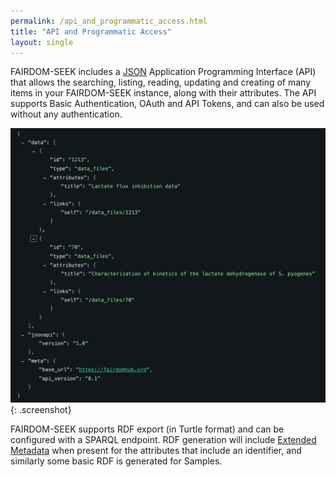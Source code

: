 ```yaml
---
permalink: /api_and_programmatic_access.html
title: "API and Programmatic Access"
layout: single
---
```


FAIRDOM-SEEK includes a [JSON](https://www.json.org/) Application Programming Interface (API) that allows the searching, listing, reading, updating and creating of many items in your FAIRDOM-SEEK instance, along with their attributes.
The API supports Basic Authentication, OAuth and API Tokens, and can also be used without any authentication.

![Screenshot of the API in action](/assets/images/api-feature.png){: .screenshot}

FAIRDOM-SEEK supports RDF export (in Turtle format) and can be configured with a SPARQL endpoint. RDF generation will include [Extended Metadata](extended_metadata) when present for the attributes that include an identifier, and similarly some basic RDF is generated for Samples.
